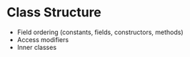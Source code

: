 # Class Structure

* Field ordering (constants, fields, constructors, methods)
* Access modifiers
* Inner classes
